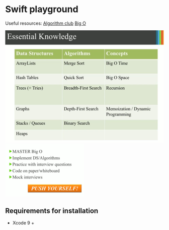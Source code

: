 # Swift  playground

Useful resources:
[Algorithm club](https://github.com/raywenderlich/swift-algorithm-club)
[Big O](https://github.com/raywenderlich/swift-algorithm-club/blob/master/Big-O%20Notation.markdown)


<img src="images/1.png" width="550">
<img src="images/2.png" width="250">


## **Requirements for installation**
- Xcode 9 +
<br><br>
